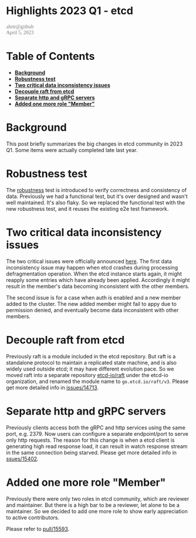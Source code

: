 Highlights 2023 Q1 - etcd
======
<span style="color: #808080; font-family: Babas; font-size: 1em;">
ahrtr@github <br>
April 5, 2023
</span>

# Table of Contents
- **[Background](#background)**
- **[Robustness test](#robustness-test)**
- **[Two critical data inconsistency issues](#two-critical-data-inconsistency-issues)**
- **[Decouple raft from etcd](#decouple-raft-from-etcd)**
- **[Separate http and gRPC servers](#separate-http-and-grpc-servers)**
- **[Added one more role "Member"](#added-one-more-role-member)**

# Background
This post briefly summarizes the big changes in etcd community in 2023 Q1. Some items were actually completed late last year.

# Robustness test
The [robustness](https://github.com/etcd-io/etcd/tree/main/tests/robustness) test is introduced to verify correctness and consistency of data. 
Previously we had a functional test, but it's over designed and wasn't well maintained. It's also flaky. So we replaced the functional test 
with the new robustness test, and it reuses the existing e2e test framework.

# Two critical data inconsistency issues
The two critical issues were officially announced [here](https://docs.google.com/document/d/1q6PausGMsj-ZyqN2Zx0W8426KsB5GEh3XA801JxBCiE/edit#heading=h.vfialzpu94tr).
The first data inconsistency issue may happen when etcd crashes during processing defragmentation operation. When the etcd instance starts again,
it might reapply some entries which have already been applied. Accordingly it might result in the member's data becoming inconsistent
with the other members.

The second issue is for a case when auth is enabled and a new member added to the cluster. The new added member might fail to appy 
due to permission denied, and eventually become data inconsistent with other members.

# Decouple raft from etcd
Previously raft is a module included in the etcd repository. But raft is a standalone protocol to maintain a replicated state machine, 
and is also widely used outside etcd; it may have different evolution pace. So we moved raft into a separate repository [etcd-io/raft](https://github.com/etcd-io/raft)
under the etcd-io organization, and renamed the module name to `go.etcd.io/raft/v3`. Please get more detailed info in [issues/14713](https://github.com/etcd-io/etcd/issues/14713).

# Separate http and gRPC servers
Previously clients access both the gRPC and http services using the same port, e.g. 2379. Now users can configure a separate endpoint/port
to serve only http requests. The reason for this change is when a etcd client is generating high read response load, it can result in 
watch response stream in the same connection being starved. Please get more detailed info in [ssues/15402](https://github.com/etcd-io/etcd/issues/15402).

# Added one more role "Member"
Previously there were only two roles in etcd community, which are reviewer and maintainer. But there is a high bar to be a reviewer, let alone
to be a maintainer. So we decided to add one more role to show early appreciation to active contributors.

Please refer to [pull/15593](https://github.com/etcd-io/etcd/pull/15593).


